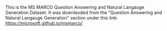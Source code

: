 This is the MS MARCO Question Answering and Natural Langauge Generation Dataset.
It was downlaoded from the "Question Answering and Natural Langauge Generation" section under this link: https://microsoft.github.io/msmarco/